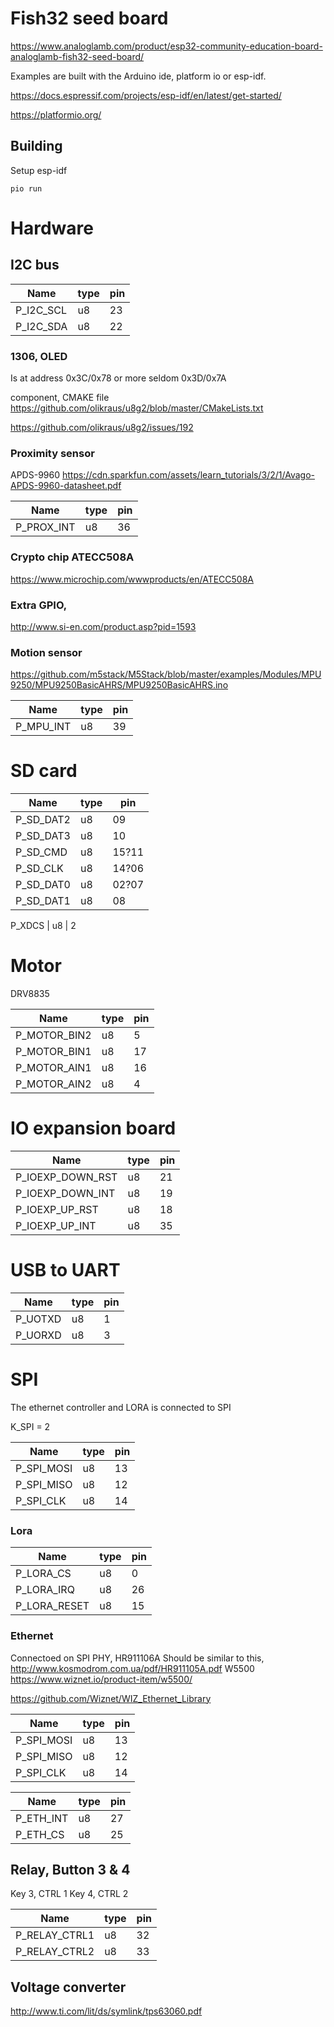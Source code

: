# Fish32 seed board

https://www.analoglamb.com/product/esp32-community-education-board-analoglamb-fish32-seed-board/

Examples are built with the Arduino ide,  platform io or esp-idf.

https://docs.espressif.com/projects/esp-idf/en/latest/get-started/

https://platformio.org/


## Building

Setup esp-idf
```
pio run
```

# Hardware

## I2C bus

Name | type  | pin
-----| ------ | ----- 
P_I2C_SCL	| u8 |	23
P_I2C_SDA	| u8 |	22

### 1306, OLED
Is at address  0x3C/0x78
or more seldom 0x3D/0x7A

component, CMAKE file
https://github.com/olikraus/u8g2/blob/master/CMakeLists.txt

https://github.com/olikraus/u8g2/issues/192

### Proximity sensor
APDS-9960
https://cdn.sparkfun.com/assets/learn_tutorials/3/2/1/Avago-APDS-9960-datasheet.pdf

Name | type  | pin
-----| ------ | ----- 
P_PROX_INT	| u8 |	36


### Crypto chip ATECC508A
https://www.microchip.com/wwwproducts/en/ATECC508A

### Extra GPIO,
http://www.si-en.com/product.asp?pid=1593


### Motion sensor

https://github.com/m5stack/M5Stack/blob/master/examples/Modules/MPU9250/MPU9250BasicAHRS/MPU9250BasicAHRS.ino

Name | type  | pin
-----| ------ | ----- 
P_MPU_INT	| u8 |	39



# SD card
Name | type  | pin
-----| ------ | -----
P_SD_DAT2	| u8 |	09
P_SD_DAT3	| u8 |	10
P_SD_CMD	| u8 |	15?11
P_SD_CLK	| u8 |	14?06
P_SD_DAT0	| u8 |	02?07
P_SD_DAT1	| u8 |	08

P_XDCS	| u8 |	2

# Motor
DRV8835

Name | type  | pin
-----| ------ | ----- 
P_MOTOR_BIN2	| u8 |	5
P_MOTOR_BIN1	| u8 |	17
P_MOTOR_AIN1 	| u8 |	16
P_MOTOR_AIN2 	| u8 |	4

# IO expansion board

Name | type  | pin
-----| ------ | ----- 
P_IOEXP_DOWN_RST | u8 |	21
P_IOEXP_DOWN_INT | u8 |	19
P_IOEXP_UP_RST	| u8 |	18
P_IOEXP_UP_INT	| u8 |	35

# USB to UART

Name | type  | pin
-----| ------ | ----- 
P_UOTXD | u8 |	1
P_UORXD | u8 |	3


# SPI
The ethernet controller and LORA is connected to SPI

K_SPI = 2

Name | type  | pin
-----| ------ | ----- 
P_SPI_MOSI	| u8 |	13
P_SPI_MISO	| u8 |	12
P_SPI_CLK	| u8 |	14

### Lora

Name | type  | pin
-----| ------ | ----- 
P_LORA_CS	| u8 |	0
P_LORA_IRQ	| u8 |	26
P_LORA_RESET	| u8 |	15




### Ethernet
Connectoed on SPI
PHY, HR911106A
Should be similar to this,
http://www.kosmodrom.com.ua/pdf/HR911105A.pdf
W5500
https://www.wiznet.io/product-item/w5500/

https://github.com/Wiznet/WIZ_Ethernet_Library

Name | type  | pin
-----| ------ | ----- 
P_SPI_MOSI	| u8 |	13
P_SPI_MISO	| u8 |	12
P_SPI_CLK	| u8 |	14

Name | type  | pin
-----| ------ | ----- 
P_ETH_INT	| u8 |	27
P_ETH_CS	| u8 |	25


## Relay, Button 3 & 4
Key 3, CTRL 1
Key 4, CTRL 2

Name | type  | pin
-----| ------ | ----- 
P_RELAY_CTRL1| u8 |	32
P_RELAY_CTRL2	| u8 |	33


## Voltage converter
http://www.ti.com/lit/ds/symlink/tps63060.pdf



